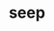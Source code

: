 ---
category: 4-letters
denotation: null
name: seep
reference_link: https://www.etymonline.com/word/seep
root_language: null
root_name: null
title: seep
type: free
word_sums:
- respelling: seep
  sum: 'Seep + '
---